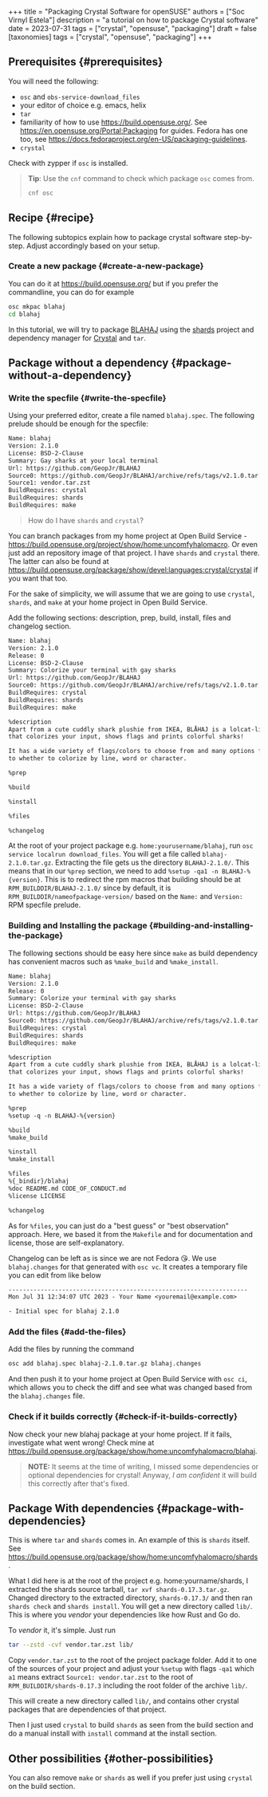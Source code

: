 +++
title = "Packaging Crystal Software for openSUSE"
authors = ["Soc Virnyl Estela"]
description = "a tutorial on how to package Crystal software"
date = 2023-07-31
tags = ["crystal", "opensuse", "packaging"]
draft = false
[taxonomies]
  tags = ["crystal", "opensuse", "packaging"]
+++

## Prerequisites {#prerequisites}

You will need the following:

-   `osc` and `obs-service-download_files`
-   your editor of choice e.g. emacs, helix
-   `tar`
-   familiarity of how to use <https://build.opensuse.org/>. See <https://en.opensuse.org/Portal:Packaging> for guides. Fedora has one too, see <https://docs.fedoraproject.org/en-US/packaging-guidelines>.
-   `crystal`

Check with zypper if `osc` is installed.

> **Tip**: Use the `cnf` command to check which package `osc` comes from.
>
> ```sh
> cnf osc
> ```


## Recipe {#recipe}

The following subtopics explain how to package crystal software step-by-step. Adjust accordingly based on your setup.


### Create a new package {#create-a-new-package}

You can do it at <https://build.opensuse.org/> but if you prefer the commandline,
you can do for example

````sh
osc mkpac blahaj
cd blahaj
````

In this tutorial, we will try to package [BLAHAJ](https://github.com/GeopJr/BLAHAJ) using the [shards](https://github.com/crystal-lang/shards) project and dependency manager for
[Crystal](https://crystal-lang.org) and `tar`.


## Package without a dependency {#package-without-a-dependency}


### Write the specfile {#write-the-specfile}

Using your preferred editor, create a file named `blahaj.spec`. The following prelude should be enough for the specfile:

````txt
Name: blahaj
Version: 2.1.0
License: BSD-2-Clause
Summary: Gay sharks at your local terminal
Url: https://github.com/GeopJr/BLAHAJ
Source0: https://github.com/GeopJr/BLAHAJ/archive/refs/tags/v2.1.0.tar.gz#/%{name}-%{version}.tar.gz
Source1: vendor.tar.zst
BuildRequires: crystal
BuildRequires: shards
BuildRequires: make
````

> How do I have `shards` and `crystal`?

You can branch packages from my home project at Open Build Service - <https://build.opensuse.org/project/show/home:uncomfyhalomacro>. Or even just add an repository
image of that project. I have `shards` and `crystal` there. The latter can also be found at <https://build.opensuse.org/package/show/devel:languages:crystal/crystal> if
you want that too.

For the sake of simplicity, we will assume that we are going to use `crystal`, `shards`, and `make` at your home project in Open Build Service.

Add the following sections: description, prep, build, install, files and changelog section.

````txt
Name: blahaj
Version: 2.1.0
Release: 0
License: BSD-2-Clause
Summary: Colorize your terminal with gay sharks
Url: https://github.com/GeopJr/BLAHAJ
Source0: https://github.com/GeopJr/BLAHAJ/archive/refs/tags/v2.1.0.tar.gz#/%{name}-%{version}.tar.gz
BuildRequires: crystal
BuildRequires: shards
BuildRequires: make

%description
Apart from a cute cuddly shark plushie from IKEA, BLÅHAJ is a lolcat-like CLI tool
that colorizes your input, shows flags and prints colorful sharks!

It has a wide variety of flags/colors to choose from and many options from flag size
to whether to colorize by line, word or character.

%prep

%build

%install

%files

%changelog
````

At the root of your project package e.g. `home:yourusername/blahaj`, run `osc service localrun download_files`. You will get a file called `blahaj-2.1.0.tar.gz`.
Extracting the file gets us the directory `BLAHAJ-2.1.0/`. This means that in our `%prep` section, we need to add `%setup -qa1 -n BLAHAJ-%{version}`. This is to
redirect the rpm macros that building should be at `RPM_BUILDDIR/BLAHAJ-2.1.0/` since by default, it is `RPM_BUILDDIR/nameofpackage-version/`
based on the `Name:` and `Version:` RPM specfile prelude.


### Building and Installing the package {#building-and-installing-the-package}

The following sections should be easy here since `make` as build dependency has convenient macros such as `%make_build` and `%make_install`.

````txt
Name: blahaj
Version: 2.1.0
Release: 0
Summary: Colorize your terminal with gay sharks
License: BSD-2-Clause
Url: https://github.com/GeopJr/BLAHAJ
Source0: https://github.com/GeopJr/BLAHAJ/archive/refs/tags/v2.1.0.tar.gz#/%{name}-%{version}.tar.gz
BuildRequires: crystal
BuildRequires: shards
BuildRequires: make

%description
Apart from a cute cuddly shark plushie from IKEA, BLÅHAJ is a lolcat-like CLI tool
that colorizes your input, shows flags and prints colorful sharks!

It has a wide variety of flags/colors to choose from and many options from flag size
to whether to colorize by line, word or character.

%prep
%setup -q -n BLAHAJ-%{version}

%build
%make_build

%install
%make_install

%files
%{_bindir}/blahaj
%doc README.md CODE_OF_CONDUCT.md
%license LICENSE

%changelog
````

As for `%files`, you can just do a "best guess" or "best observation" approach. Here, we based it from the `Makefile` and for documentation and license, those are
self-explanatory.

Changelog can be left as is since we are not Fedora 😘. We use `blahaj.changes` for that generated with `osc vc`. It creates a temporary file you can edit
from like below

````txt
-------------------------------------------------------------------
Mon Jul 31 12:34:07 UTC 2023 - Your Name <youremail@example.com>

- Initial spec for blahaj 2.1.0

````


### Add the files {#add-the-files}

Add the files by running the command

````sh
osc add blahaj.spec blahaj-2.1.0.tar.gz blahaj.changes
````

And then push it to your home project at Open Build Service with `osc ci`, which allows you to check the diff and see what was changed based from the
`blahaj.changes` file.


### Check if it builds correctly {#check-if-it-builds-correctly}

Now check your new blahaj package at your home project. If it fails, investigate what went wrong! Check mine at
<https://build.opensuse.org/package/show/home:uncomfyhalomacro/blahaj>.

> **NOTE:**
> It seems at the time of writing, I missed some dependencies or optional dependencies for
> crystal! Anyway, _I am confident_ it will build this correctly after that's fixed.


## Package With dependencies {#package-with-dependencies}

This is where `tar` and `shards` comes in. An example of this is `shards` itself. See <https://build.opensuse.org/package/show/home:uncomfyhalomacro/shards>.

What I did here is at the root of the project e.g. home:yourname/shards, I extracted the shards source tarball, `tar xvf shards-0.17.3.tar.gz`. Changed directory
to the extracted directory, `shards-0.17.3/` and then ran `shards check` and `shards install`. You will get a new directory called `lib/`. This is where you
_vendor_ your dependencies like how Rust and Go do.

To _vendor_ it, it's simple. Just run

````sh
tar --zstd -cvf vendor.tar.zst lib/
````

Copy `vendor.tar.zst` to the root of the project package folder. Add it to one of the sources of your project and adjust your `%setup` with flags `-qa1`
which `a1` means extract `Source1: vendor.tar.zst` to the root of `RPM_BUILDDIR/shards-0.17.3` including the root folder of the archive `lib/`.

This will create a new directory called `lib/`, and contains other crystal packages that are dependencies of that project.

Then I just used `crystal` to build `shards` as seen from the build section and do a manual install with `install` command at the install section.


## Other possibilities {#other-possibilities}

You can also remove `make` or `shards` as well if you prefer just using `crystal` on the build section.
